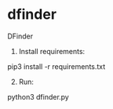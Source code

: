 # dfinder
DFinder

1. Install requirements:

  pip3 install -r requirements.txt

2. Run:

  python3 dfinder.py
